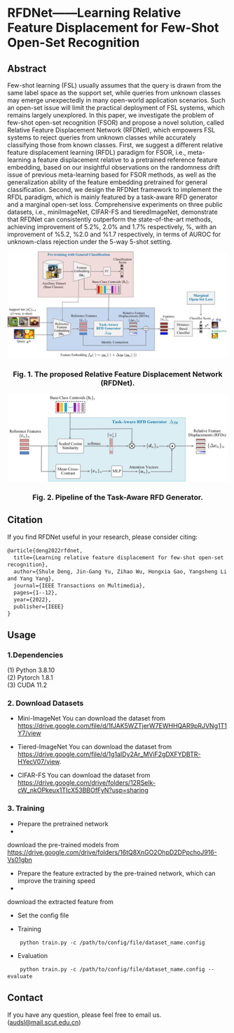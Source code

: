 # RFDNet——Learning Relative Feature Displacement for Few-Shot Open-Set Recognition

## Abstract
Few-shot learning (FSL) usually assumes that the query is drawn from the same label space as the support set, while queries from unknown classes may emerge unexpectedly in many open-world application scenarios. Such an open-set issue will limit the practical deployment of FSL systems, which remains largely unexplored. In this paper, we investigate the problem of few-shot open-set recognition (FSOR) and propose a novel solution, called Relative Feature Displacement Network  (RFDNet), which empowers FSL systems to reject queries from unknown classes while accurately classifying those from known classes. First, we suggest a different relative feature displacement learning (RFDL) paradigm for FSOR, i.e., meta-learning a feature displacement relative to a pretrained reference feature embedding, based on our insightful observations on the randomness drift issue of previous meta-learning based for FSOR methods, as well as the generalization ability of the feature embedding pretrained for general classification. Second, we design the RFDNet framework to implement the RFDL paradigm, which is mainly featured by a task-aware RFD generator and a marginal open-set loss.  Comprehensive experiments on three public datasets, i.e., miniImageNet, CIFAR-FS and tieredImageNet, demonstrate that RFDNet can consistently outperform  the state-of-the-art  methods, achieving improvement of 5.2\%, 2.0\% and 1.7\% respectively, %, with an improvement of \%5.2, \%2.0 and \%1.7 respectively, in terms of AUROC for unknown-class rejection under the 5-way 5-shot setting.

![image](overview.jpg)
### <p align="center">Fig. 1. The proposed Relative Feature Displacement Network (RFDNet).</p>     

![image](rfd-module.jpg)
### <p align="center">Fig. 2. Pipeline of the Task-Aware RFD Generator.</p>   

## Citation
If you find RFDNet useful in your research, please consider citing:  

```
@article{deng2022rfdnet,  
  title={Learning relative feature displacement for few-shot open-set recognition},  
  author={Shule Deng, Jin-Gang Yu, Zihao Wu, Hongxia Gao, Yangsheng Li and Yang Yang},  
  journal={IEEE Transactions on Multimedia},  
  pages={1--12},  
  year={2022},  
  publisher={IEEE}  
}

``` 


## Usage
### 1.Dependencies
(1) Python 3.8.10 <br/>
(2) Pytorch 1.8.1 <br/>
(3) CUDA 11.2 <br/>

### 2. Download Datasets
* Mini-ImageNet
You can download the dataset from https://drive.google.com/file/d/1fJAK5WZTjerW7EWHHQAR9pRJVNg1T1Y7/view

* Tiered-ImageNet
You can download the dataset from https://drive.google.com/file/d/1g1aIDy2Ar_MViF2gDXFYDBTR-HYecV07/view.

* CIFAR-FS
You can download the dataset from https://drive.google.com/drive/folders/12RSelk-cW_nkOPkeux1TIcX53BBOfFyN?usp=sharing


### 3. Training
* Prepare the pretrained network
* 
download the pre-trained models from https://drive.google.com/drive/folders/16tQ8XnGO2OhpD2DPpchoJ916-Vs01gbn

* Prepare the feature extracted by the pre-trained network, which can improve the training speed
* 
download the extracted feature from 

* Set the config file


* Training
```
    python train.py -c /path/to/config/file/dataset_name.config
```
* Evaluation
```
    python train.py -c /path/to/config/file/dataset_name.config --evaluate
```
## Contact
If you have any question, please feel free to email us. (audsl@mail.scut.edu.cn)








